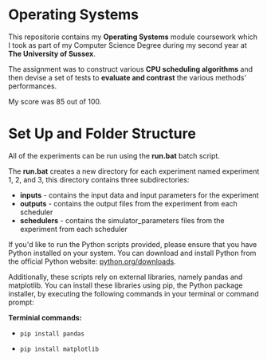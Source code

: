 # Operating Systems
This repositorie contains my **Operating Systems** module coursework which I took as part of my Computer Science Degree during my second year at **The University of Sussex**.

The assignment was to construct various **CPU scheduling algorithms** and then devise a set of tests to **evaluate and contrast** the various methods' performances. 

My score was 85 out of 100.

# Set Up and Folder Structure

All of the experiments can be run using the **run.bat** batch script.

The **run.bat** creates a new directory for each experiment named experiment 1, 2, and 3, this directory contains three subdirectories:

- **inputs** - contains the input data and input parameters for the experiment
- **outputs** - contains the output files from the experiment from each scheduler
- **schedulers** - contains the simulator_parameters files from the experiment from each scheduler

If you'd like to run the Python scripts provided, please ensure that you have Python installed on your system. You can download and install Python from the official Python website: [python.org/downloads](https://www.python.org/downloads/).

Additionally, these scripts rely on external libraries, namely pandas and matplotlib. You can install these libraries using pip, the Python package installer, by executing the following commands in your terminal or command prompt:

**Terminial commands:**

- `pip install pandas`

- `pip install matplotlib`
